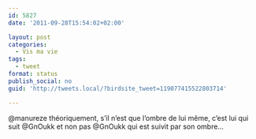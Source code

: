 ```yaml
---
id: 5827
date: '2011-09-28T15:54:02+02:00'

layout: post
categories:
  - Vis ma vie
tags:
  - tweet
format: status
publish_social: no
guid: 'http://tweets.local/?birdsite_tweet=119077415522803714'

---
```


@manureze théoriquement, s’il n’est que l’ombre de lui même, c’est lui qui suit @GnOukk et non pas @GnOukk qui est suivit par son ombre…